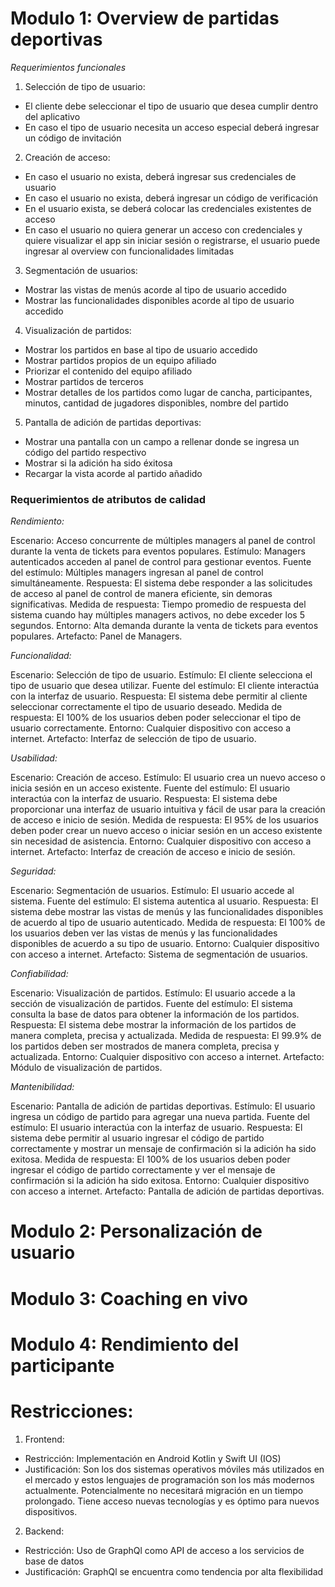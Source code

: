 # Modulo 1: Overview de partidas deportivas
*Requerimientos funcionales*
1. Selección de tipo de usuario:
- El cliente debe seleccionar el tipo de usuario que desea cumplir dentro del aplicativo
- En caso el tipo de usuario necesita un acceso especial deberá ingresar un código de invitación
2. Creación de acceso:
- En caso el usuario no exista, deberá ingresar sus credenciales de usuario
- En caso el usuario no exista, deberá ingresar un código de verificación
- En el usuario exista, se deberá colocar las credenciales existentes de acceso
- En caso el usuario no quiera generar un acceso con credenciales y quiere visualizar el app sin iniciar sesión o registrarse, el usuario puede ingresar al overview con funcionalidades limitadas 
3. Segmentación de usuarios:
- Mostrar las vistas de menús acorde al tipo de usuario accedido 
- Mostrar las funcionalidades disponibles acorde al tipo de usuario accedido
4. Visualización de partidos:
- Mostrar los partidos en base al tipo de usuario accedido
- Mostrar partidos propios de un equipo afiliado
- Priorizar el contenido del equipo afiliado
- Mostrar partidos de terceros 
- Mostrar detalles de los partidos como lugar de cancha, participantes, minutos, cantidad de jugadores disponibles, nombre del partido 
5. Pantalla de adición de partidas deportivas: 
- Mostrar una pantalla con un campo a rellenar donde se ingresa un código del partido respectivo
- Mostrar si la adición ha sido éxitosa
- Recargar la vista acorde al partido añadido

### Requerimientos de atributos de calidad

*Rendimiento:*

Escenario: Acceso concurrente de múltiples managers al panel de control durante la venta de tickets para eventos populares.
Estímulo: Managers autenticados acceden al panel de control para gestionar eventos.
Fuente del estímulo: Múltiples managers ingresan al panel de control simultáneamente.
Respuesta: El sistema debe responder a las solicitudes de acceso al panel de control de manera eficiente, sin demoras significativas.
Medida de respuesta: Tiempo promedio de respuesta del sistema cuando hay múltiples managers activos, no debe exceder los 5 segundos.
Entorno: Alta demanda durante la venta de tickets para eventos populares.
Artefacto: Panel de Managers.

*Funcionalidad:*

Escenario: Selección de tipo de usuario.
Estímulo: El cliente selecciona el tipo de usuario que desea utilizar.
Fuente del estímulo: El cliente interactúa con la interfaz de usuario.
Respuesta: El sistema debe permitir al cliente seleccionar correctamente el tipo de usuario deseado.
Medida de respuesta: El 100% de los usuarios deben poder seleccionar el tipo de usuario correctamente.
Entorno: Cualquier dispositivo con acceso a internet.
Artefacto: Interfaz de selección de tipo de usuario.

*Usabilidad:*

Escenario: Creación de acceso.
Estímulo: El usuario crea un nuevo acceso o inicia sesión en un acceso existente.
Fuente del estímulo: El usuario interactúa con la interfaz de usuario.
Respuesta: El sistema debe proporcionar una interfaz de usuario intuitiva y fácil de usar para la creación de acceso e inicio de sesión.
Medida de respuesta: El 95% de los usuarios deben poder crear un nuevo acceso o iniciar sesión en un acceso existente sin necesidad de asistencia.
Entorno: Cualquier dispositivo con acceso a internet.
Artefacto: Interfaz de creación de acceso e inicio de sesión.

*Seguridad:*

Escenario: Segmentación de usuarios.
Estímulo: El usuario accede al sistema.
Fuente del estímulo: El sistema autentica al usuario.
Respuesta: El sistema debe mostrar las vistas de menús y las funcionalidades disponibles de acuerdo al tipo de usuario autenticado.
Medida de respuesta: El 100% de los usuarios deben ver las vistas de menús y las funcionalidades disponibles de acuerdo a su tipo de usuario.
Entorno: Cualquier dispositivo con acceso a internet.
Artefacto: Sistema de segmentación de usuarios.

*Confiabilidad:*

Escenario: Visualización de partidos.
Estímulo: El usuario accede a la sección de visualización de partidos.
Fuente del estímulo: El sistema consulta la base de datos para obtener la información de los partidos.
Respuesta: El sistema debe mostrar la información de los partidos de manera completa, precisa y actualizada.
Medida de respuesta: El 99.9% de los partidos deben ser mostrados de manera completa, precisa y actualizada.
Entorno: Cualquier dispositivo con acceso a internet.
Artefacto: Módulo de visualización de partidos.

*Mantenibilidad:*

Escenario: Pantalla de adición de partidas deportivas.
Estímulo: El usuario ingresa un código de partido para agregar una nueva partida.
Fuente del estímulo: El usuario interactúa con la interfaz de usuario.
Respuesta: El sistema debe permitir al usuario ingresar el código de partido correctamente y mostrar un mensaje de confirmación si la adición ha sido exitosa.
Medida de respuesta: El 100% de los usuarios deben poder ingresar el código de partido correctamente y ver el mensaje de confirmación si la adición ha sido exitosa.
Entorno: Cualquier dispositivo con acceso a internet.
Artefacto: Pantalla de adición de partidas deportivas.

# Modulo 2: Personalización de usuario
# Modulo 3: Coaching en vivo
# Modulo 4: Rendimiento del participante

# Restricciones: 
1. Frontend:
- Restricción: Implementación en Android Kotlin y Swift UI (IOS)
- Justificación: Son los dos sistemas operativos móviles más utilizados en el mercado y estos lenguajes de programación son los más modernos actualmente. Potencialmente no necesitará migración en un tiempo prolongado. Tiene acceso nuevas tecnologías y es óptimo para nuevos dispositivos. 
2. Backend:
- Restricción: Uso de GraphQl como API de acceso a los servicios de base de datos
- Justificación: GraphQl se encuentra como tendencia por alta flexibilidad